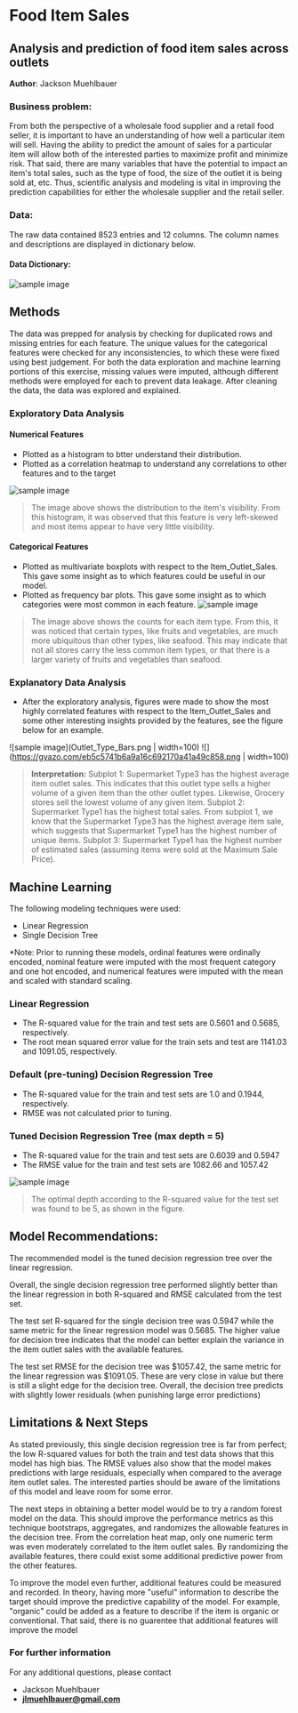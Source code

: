 # Food Item Sales
## Analysis and prediction of food item sales across outlets

**Author**: Jackson Muehlbauer

### Business problem:

From both the perspective of a wholesale food supplier and a retail food seller, it is important to have an understanding of how well a particular item will sell. Having the ability to predict the amount of sales for a particular item will allow both of the interested parties to maximize profit and minimize risk. That said, there are many variables that have the potential to impact an item's total sales, such as the type of food, the size of the outlet it is being sold at, etc. Thus, scientific analysis and modeling is vital in improving the prediction capabilities for either the wholesale supplier and the retail seller. 


### Data:
The raw data contained 8523 entries and 12 columns. The column names and descriptions are displayed in dictionary below.
#### Data Dictionary:
![sample image](outlet_sales_dict.png)


## Methods
The data was prepped for analysis by checking for duplicated rows and missing entries for each feature. The unique values for the categorical features were checked for any inconsistencies, to which these were fixed using best judgement. For both the data exploration and machine learning portions of this exercise, missing values were imputed, although different methods were employed for each to prevent data leakage. After cleaning the data, the data was  explored and explained. 

### Exploratory Data Analysis
#### Numerical Features
- Plotted as a histogram to btter understand their distribution. 
- Plotted as a correlation heatmap to understand any correlations to other features and to the target

![sample image](Item_Visibility_histogram.png)
> The image above shows the distribution to the item's visibility. From this histogram, it was observed that this feature is very left-skewed and most items appear to have very little visibility. 

#### Categorical Features
- Plotted as multivariate boxplots with respect to the Item_Outlet_Sales. This gave some insight as to which features could be useful in our model. 
- Plotted as frequency bar plots. This gave some insight as to which categories were most common in each feature.
![sample image](Item_Type_Bar.png)
> The image above shows the counts for each item type. From this, it was noticed that certain types, like fruits and vegetables, are much more ubiquitous  than other types, like seafood. This may indicate that not all stores carry the less common item types, or that there is a larger variety of fruits and vegetables than seafood.

### Explanatory Data Analysis
- After the exploratory analysis, figures were made to show the most highly correlated features with respect to the Item_Outlet_Sales and some other interesting insights provided by the features, see the figure below for an example. 

![sample image](Outlet_Type_Bars.png | width=100)
![](https://gyazo.com/eb5c5741b6a9a16c692170a41a49c858.png | width=100)

> **Interpretation:**
Subplot 1: Supermarket Type3 has the highest average item outlet sales. This indicates that this outlet type sells a higher volume of a given item than the other outlet types. Likewise, Grocery stores sell the lowest volume of any given item.
Subplot 2: Supermarket Type1 has the highest total sales. From subplot 1, we know that the Supermarket Type3 has the highest average item sale, which suggests that Supermarket Type1 has the highest number of unique items.
Subplot 3: Supermarket Type1 has the highest number of estimated sales (assuming items were sold at the Maximum Sale Price).

## Machine Learning
The following modeling techniques were used:
- Linear Regression
- Single Decision Tree

*Note: Prior to running these models, ordinal features were ordinally encoded, nominal feature were imputed with the most frequent category and one hot encoded, and numerical features were imputed with the mean and scaled with standard scaling. 

### Linear Regression
- The R-squared value for the train and test sets are 0.5601 and 0.5685, respectively.
- The root mean squared error value for the train sets and test are 1141.03 and 1091.05, respectively.

### Default (pre-tuning) Decision Regression Tree
- The R-squared value for the train and test sets are 1.0 and 0.1944, respectively.
- RMSE was not calculated prior to tuning.

### Tuned Decision Regression Tree (max depth = 5)
- The R-squared value for the train and test sets are 0.6039 and 0.5947
- The RMSE value for the train and test sets are 1082.66 and 1057.42

![sample image](r-squared_modelDepth.png)
> The optimal depth according to the R-squared value for the test set was found to be 5, as shown in the figure. 


## Model Recommendations:

The recommended model is the tuned decision regression tree over the linear regression.

Overall, the single decision regression tree performed slightly better than the linear regression in both R-squared and RMSE calculated from the test set.

The test set R-squared for the single decision tree was 0.5947 while the same metric for the linear regression model was 0.5685. The higher value for decision tree indicates that the model can better explain the variance in the item outlet sales with the available features.

The test set RMSE for the decision tree was $1057.42, the same metric for the linear regression was $1091.05. These are very close in value but there is still a slight edge for the decision tree. Overall, the decision tree predicts with slightly lower residuals (when punishing large error predictions)


## Limitations & Next Steps

As stated previously, this single decision regression tree is far from perfect; the low R-squared values for both the train and test data shows that this model has high bias. The RMSE values also show that the model makes predictions with large residuals, especially when compared to the average item outlet sales. The interested parties should be aware of the limitations of this model and leave room for some error. 

The next steps in obtaining a better model would be to try a random forest model on the data. This should improve the performance metrics as this technique bootstraps, aggregates, and randomizes the allowable features in the decision tree. From the correlation heat map, only one numeric term was even moderately correlated to the item outlet sales. By randomizing the available features, there could exist some additional predictive power from the other features.

To improve the model even further, additional features could be measured and recorded. In theory, having more "useful" information to describe the target should improve the predictive capability of the model. For example, "organic" could be added as a feature to describe if the item is organic or conventional. That said, there is no guarentee that additional features will improve the model

### For further information


For any additional questions, please contact 
- Jackson Muehlbauer
- **jlmuehlbauer@gmail.com**
